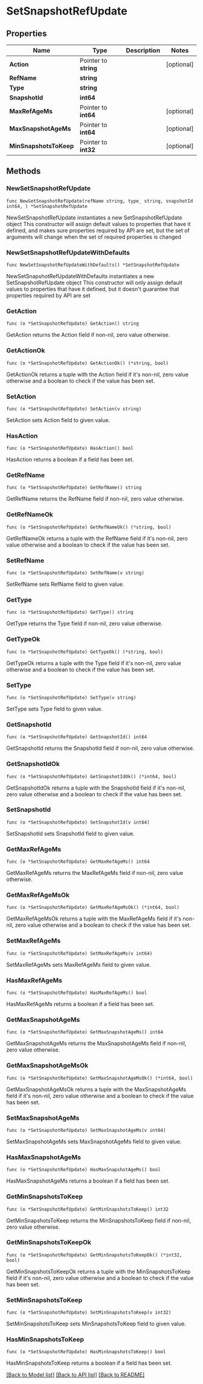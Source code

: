 # SetSnapshotRefUpdate

## Properties

Name | Type | Description | Notes
------------ | ------------- | ------------- | -------------
**Action** | Pointer to **string** |  | [optional] 
**RefName** | **string** |  | 
**Type** | **string** |  | 
**SnapshotId** | **int64** |  | 
**MaxRefAgeMs** | Pointer to **int64** |  | [optional] 
**MaxSnapshotAgeMs** | Pointer to **int64** |  | [optional] 
**MinSnapshotsToKeep** | Pointer to **int32** |  | [optional] 

## Methods

### NewSetSnapshotRefUpdate

`func NewSetSnapshotRefUpdate(refName string, type_ string, snapshotId int64, ) *SetSnapshotRefUpdate`

NewSetSnapshotRefUpdate instantiates a new SetSnapshotRefUpdate object
This constructor will assign default values to properties that have it defined,
and makes sure properties required by API are set, but the set of arguments
will change when the set of required properties is changed

### NewSetSnapshotRefUpdateWithDefaults

`func NewSetSnapshotRefUpdateWithDefaults() *SetSnapshotRefUpdate`

NewSetSnapshotRefUpdateWithDefaults instantiates a new SetSnapshotRefUpdate object
This constructor will only assign default values to properties that have it defined,
but it doesn't guarantee that properties required by API are set

### GetAction

`func (o *SetSnapshotRefUpdate) GetAction() string`

GetAction returns the Action field if non-nil, zero value otherwise.

### GetActionOk

`func (o *SetSnapshotRefUpdate) GetActionOk() (*string, bool)`

GetActionOk returns a tuple with the Action field if it's non-nil, zero value otherwise
and a boolean to check if the value has been set.

### SetAction

`func (o *SetSnapshotRefUpdate) SetAction(v string)`

SetAction sets Action field to given value.

### HasAction

`func (o *SetSnapshotRefUpdate) HasAction() bool`

HasAction returns a boolean if a field has been set.

### GetRefName

`func (o *SetSnapshotRefUpdate) GetRefName() string`

GetRefName returns the RefName field if non-nil, zero value otherwise.

### GetRefNameOk

`func (o *SetSnapshotRefUpdate) GetRefNameOk() (*string, bool)`

GetRefNameOk returns a tuple with the RefName field if it's non-nil, zero value otherwise
and a boolean to check if the value has been set.

### SetRefName

`func (o *SetSnapshotRefUpdate) SetRefName(v string)`

SetRefName sets RefName field to given value.


### GetType

`func (o *SetSnapshotRefUpdate) GetType() string`

GetType returns the Type field if non-nil, zero value otherwise.

### GetTypeOk

`func (o *SetSnapshotRefUpdate) GetTypeOk() (*string, bool)`

GetTypeOk returns a tuple with the Type field if it's non-nil, zero value otherwise
and a boolean to check if the value has been set.

### SetType

`func (o *SetSnapshotRefUpdate) SetType(v string)`

SetType sets Type field to given value.


### GetSnapshotId

`func (o *SetSnapshotRefUpdate) GetSnapshotId() int64`

GetSnapshotId returns the SnapshotId field if non-nil, zero value otherwise.

### GetSnapshotIdOk

`func (o *SetSnapshotRefUpdate) GetSnapshotIdOk() (*int64, bool)`

GetSnapshotIdOk returns a tuple with the SnapshotId field if it's non-nil, zero value otherwise
and a boolean to check if the value has been set.

### SetSnapshotId

`func (o *SetSnapshotRefUpdate) SetSnapshotId(v int64)`

SetSnapshotId sets SnapshotId field to given value.


### GetMaxRefAgeMs

`func (o *SetSnapshotRefUpdate) GetMaxRefAgeMs() int64`

GetMaxRefAgeMs returns the MaxRefAgeMs field if non-nil, zero value otherwise.

### GetMaxRefAgeMsOk

`func (o *SetSnapshotRefUpdate) GetMaxRefAgeMsOk() (*int64, bool)`

GetMaxRefAgeMsOk returns a tuple with the MaxRefAgeMs field if it's non-nil, zero value otherwise
and a boolean to check if the value has been set.

### SetMaxRefAgeMs

`func (o *SetSnapshotRefUpdate) SetMaxRefAgeMs(v int64)`

SetMaxRefAgeMs sets MaxRefAgeMs field to given value.

### HasMaxRefAgeMs

`func (o *SetSnapshotRefUpdate) HasMaxRefAgeMs() bool`

HasMaxRefAgeMs returns a boolean if a field has been set.

### GetMaxSnapshotAgeMs

`func (o *SetSnapshotRefUpdate) GetMaxSnapshotAgeMs() int64`

GetMaxSnapshotAgeMs returns the MaxSnapshotAgeMs field if non-nil, zero value otherwise.

### GetMaxSnapshotAgeMsOk

`func (o *SetSnapshotRefUpdate) GetMaxSnapshotAgeMsOk() (*int64, bool)`

GetMaxSnapshotAgeMsOk returns a tuple with the MaxSnapshotAgeMs field if it's non-nil, zero value otherwise
and a boolean to check if the value has been set.

### SetMaxSnapshotAgeMs

`func (o *SetSnapshotRefUpdate) SetMaxSnapshotAgeMs(v int64)`

SetMaxSnapshotAgeMs sets MaxSnapshotAgeMs field to given value.

### HasMaxSnapshotAgeMs

`func (o *SetSnapshotRefUpdate) HasMaxSnapshotAgeMs() bool`

HasMaxSnapshotAgeMs returns a boolean if a field has been set.

### GetMinSnapshotsToKeep

`func (o *SetSnapshotRefUpdate) GetMinSnapshotsToKeep() int32`

GetMinSnapshotsToKeep returns the MinSnapshotsToKeep field if non-nil, zero value otherwise.

### GetMinSnapshotsToKeepOk

`func (o *SetSnapshotRefUpdate) GetMinSnapshotsToKeepOk() (*int32, bool)`

GetMinSnapshotsToKeepOk returns a tuple with the MinSnapshotsToKeep field if it's non-nil, zero value otherwise
and a boolean to check if the value has been set.

### SetMinSnapshotsToKeep

`func (o *SetSnapshotRefUpdate) SetMinSnapshotsToKeep(v int32)`

SetMinSnapshotsToKeep sets MinSnapshotsToKeep field to given value.

### HasMinSnapshotsToKeep

`func (o *SetSnapshotRefUpdate) HasMinSnapshotsToKeep() bool`

HasMinSnapshotsToKeep returns a boolean if a field has been set.


[[Back to Model list]](../README.md#documentation-for-models) [[Back to API list]](../README.md#documentation-for-api-endpoints) [[Back to README]](../README.md)


